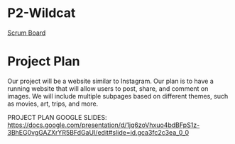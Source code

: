 # P2-Wildcat
[Scrum Board](https://github.com/JaideepB1/P2-Wildcat/projects/1)

# Project Plan
Our project will be a website similar to Instagram. Our plan is to have a running website that will allow users to post, share, and comment on images. We will include multiple subpages based on different themes, such as movies, art, trips, and more. 

PROJECT PLAN GOOGLE SLIDES: https://docs.google.com/presentation/d/1jq6zoVhxuo4bdBFpS1z-3BhEG0vgGAZXrYR5BFdGaUI/edit#slide=id.gca3fc2c3ea_0_0 
